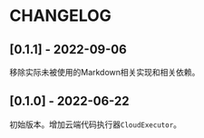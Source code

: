 # CHANGELOG

## [0.1.1] - 2022-09-06

移除实际未被使用的Markdown相关实现和相关依赖。

## [0.1.0] - 2022-06-22

初始版本。增加云端代码执行器`CloudExecutor`。

